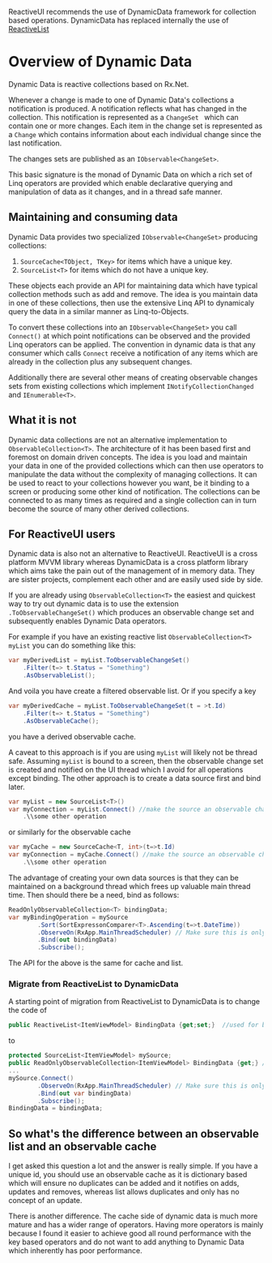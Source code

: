 ReactiveUI recommends the use of DynamicData framework for collection based operations. DynamicData has replaced internally the use of [ReactiveList](../obsolete/collections)

# Overview of Dynamic Data

Dynamic Data is reactive collections based on Rx.Net. 

Whenever a change is made to one of Dynamic Data's collections a notification is produced. A notification reflects what has changed in the collection. This notification is represented as a `ChangeSet ` which can contain one or more changes.  Each item in the change set is represented as a `Change` which contains information about each individual change since the last notification.

The changes sets are published as an `IObservable<ChangeSet>`.  

This basic signature is the monad of Dynamic Data on which a rich set of Linq operators are provided which enable declarative querying and manipulation of data as it changes, and in a thread safe manner.

## Maintaining and consuming data 

Dynamic Data provides two specialized  `IObservable<ChangeSet>`  producing collections:

 1. `SourceCache<TObject, TKey>` for items which have a unique key.
 2. `SourceList<T>` for items which do not have a unique key.

These objects each provide an API for maintaining data which have typical collection methods such as add and remove.  The idea is you maintain data in one of these collections, then use the extensive Linq API to dynamicaly query the data in a similar manner as Linq-to-Objects.

To convert these collections into an `IObservable<ChangeSet>` you call `Connect()` at which point notifications can be observed and the provided Linq operators can be applied. The convention in dynamic data is that any consumer which calls `Connect` receive a notification of any items which are already in the collection plus any subsequent changes.

Additionally there are several other means of creating observable changes sets from existing collections which implement `INotifyCollectionChanged` and `IEnumerable<T>`.

## What it is not

Dynamic data collections are not an alternative implementation to ```ObservableCollection<T>```.  The architecture of it has been based first and foremost on domain driven concepts. The idea is you load and maintain your data in one of the provided collections which can then use operators to manipulate the data without the complexity of managing collections. It can be used to react to your collections however you want, be it binding to a screen or producing some other kind of notification. The collections can be connected to as many times as required and a single collection can in turn become the source of many other derived collections.

## For ReactiveUI users
  
Dynamic data is also not an alternative to ReactiveUI. ReactiveUI is a cross platform MVVM library whereas DynamicData is a cross platform library which aims take the pain out of the management of in memory data. They are sister projects, complement each other and are easily used side by side.

If you are already using ```ObservableCollection<T>``` the easiest and quickest way to try out dynamic data is to use the extension ```.ToObservableChangeSet()```  which produces an observable change set and subsequently enables Dynamic Data operators.

For example if you have an existing reactive list ```ObservableCollection<T> myList``` you can do something like this:

```cs
var myDerivedList = myList.ToObservableChangeSet()
    .Filter(t=> t.Status = "Something")
    .AsObservableList();
```

And voila you have create a filtered observable list. Or if you specify a key

```cs
var myDerivedCache = myList.ToObservableChangeSet(t = >t.Id)
	.Filter(t=> t.Status = "Something")
	.AsObservableCache();
```

you have a derived observable cache.

A caveat to this approach is if you are using ```myList``` will likely not be thread safe. Assuming ```myList``` is bound to a screen, then the observable change set is created and notified on the UI thread which I avoid for all operations except binding. The other approach is to create a data source first and bind later.

```cs
var myList = new SourceList<T>() 
var myConnection = myList.Connect() //make the source an observable change set
	.\\some other operation
```
or similarly for the observable cache 
```cs
var myCache = new SourceCache<T, int>(t=>t.Id) 
var myConnection = myCache.Connect() //make the source an observable change set
	.\\some other operation
```

The advantage of creating your own data sources is that they can be maintained on a background thread which frees up valuable main thread time. Then should there be a need, bind as follows:

```cs
ReadOnlyObservableCollection<T> bindingData;
var myBindingOperation = mySource
		.Sort(SortExpressonComparer<T>.Ascending(t=>t.DateTime))
		.ObserveOn(RxApp.MainThreadScheduler) // Make sure this is only right before the Bind()
		.Bind(out bindingData)
		.Subscribe(); 
```
The API for the above is the same for cache and list.

### Migrate from ReactiveList to DynamicData

A starting point of migration from ReactiveList to DynamicData is to change the code of 

```cs
public ReactiveList<ItemViewModel> BindingData {get;set;}  //used for binding like ItemsSource="{Binding BindingData}"
```

to 

```cs
protected SourceList<ItemViewModel> mySource;
public ReadOnlyObservableCollection<ItemViewModel> BindingData {get;} //used for binding like ItemsSource="{Binding BindingData}"
...
mySource.Connect()
		.ObserveOn(RxApp.MainThreadScheduler) // Make sure this is only right before the Bind()
		.Bind(out var bindingData)
		.Subscribe(); 
BindingData = bindingData;
```

## So what's the difference between an observable list and an observable cache

I get asked this question a lot and the answer is really simple.  If you have a unique id, you should use
an observable cache as it is dictionary based which will ensure no duplicates can be added and it notifies on adds, updates and removes, whereas list allows duplicates and only has no concept of an update.

There is another difference. The cache side of dynamic data is much more mature and has a wider range of operators. Having more operators is mainly because I found it easier to achieve good all round performance with the key based operators and do not want to add anything to Dynamic Data which inherently has poor performance.
